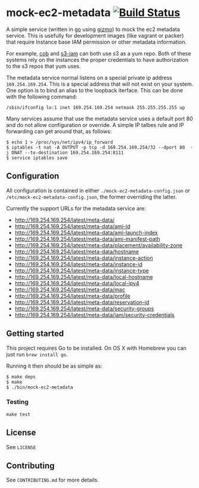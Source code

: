 # mock-ec2-metadata [![Build Status](https://travis-ci.org/NYTimes/mock-ec2-metadata.svg?branch=master)](https://travis-ci.org/NYTimes/mock-ec2-metadata)


A simple service (written in [go](https://golang.org/) using [gizmo](https://github.com/NYTimes/gizmo)) to mock the ec2 metadata service. This is usefully for development images (like vagrant or packer) that require Instance base IAM permission or other metadata information.

For example, [cob](https://github.com/henrysher/cob) and [s3-iam](https://github.com/seporaitis/yum-s3-iam) can both use s3 as a yum repo. Both of these systems rely on the instances the proper credentials to have authorization to the s3 repos that yum uses.


The metadata service normal listens on a special private ip address `169.254.169.254`. This is a special address that will not exist on your system. One option is to bind an alias to the loopback iterface. This can be done with the following command:

```console
/sbin/ifconfig lo:1 inet 169.254.169.254 netmask 255.255.255.255 up
```

Many services assume that use the metadata service uses a default port 80 and do not allow configuration or override. A simple IP talbes rule and IP forwarding can get around that, as follows:

```console
$ echo 1 > /proc/sys/net/ipv4/ip_forward
$ iptables -t nat -A OUTPUT -p tcp -d 169.254.169.254/32 --dport 80  -j DNAT --to-destination 169.254.169.254:8111
$ service iptables save
```

## Configuration
All configuration is contained in either `./mock-ec2-metadata-config.json` or `/etc/mock-ec2-metadata-config.json`, the former overriding the latter.

Currently the support URLs for the metadata service are:

  * http://169.254.169.254/latest/meta-data/
  * http://169.254.169.254/latest/meta-data/ami-id
  * http://169.254.169.254/latest/meta-data/ami-launch-index
  * http://169.254.169.254/latest/meta-data/ami-manifest-path
  * http://169.254.169.254/latest/meta-data/placement/availability-zone
  * http://169.254.169.254/latest/meta-data/hostname
  * http://169.254.169.254/latest/meta-data/instance-action
  * http://169.254.169.254/latest/meta-data/instance-id
  * http://169.254.169.254/latest/meta-data/instance-type
  * http://169.254.169.254/latest/meta-data/local-hostname
  * http://169.254.169.254/latest/meta-data/local-ipv4
  * http://169.254.169.254/latest/meta-data/mac
  * http://169.254.169.254/latest/meta-data/profile
  * http://169.254.169.254/latest/meta-data/reservation-id
  * http://169.254.169.254/latest/meta-data/security-groups
  * http://169.254.169.254/latest/meta-data/iam/security-credentials


## Getting started

This project requires Go to be installed. On OS X with Homebrew you can just run `brew install go`.

Running it then should be as simple as:

```console
$ make deps
$ make
$ ./bin/mock-ec2-metadata
```


### Testing

``make test``

## License

See `LICENSE`

## Contributing

See `CONTRIBUTING.md` for more details.
